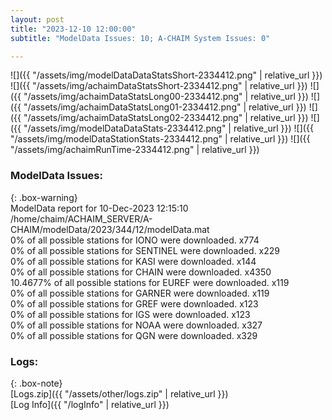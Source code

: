 ```yaml
---
layout: post
title: "2023-12-10 12:00:00"
subtitle: "ModelData Issues: 10; A-CHAIM System Issues: 0"

---
```


![]({{ "/assets/img/modelDataDataStatsShort-2334412.png" | relative_url }})
![]({{ "/assets/img/achaimDataStatsShort-2334412.png" | relative_url }})
![]({{ "/assets/img/achaimDataStatsLong00-2334412.png" | relative_url }})
![]({{ "/assets/img/achaimDataStatsLong01-2334412.png" | relative_url }})
![]({{ "/assets/img/achaimDataStatsLong02-2334412.png" | relative_url }})
![]({{ "/assets/img/modelDataDataStats-2334412.png" | relative_url }})
![]({{ "/assets/img/modelDataStationStats-2334412.png" | relative_url }})
![]({{ "/assets/img/achaimRunTime-2334412.png" | relative_url }})


### ModelData Issues:  
  
{: .box-warning}  
 ModelData report for 10-Dec-2023 12:15:10   
 /home/chaim/ACHAIM_SERVER/A-CHAIM/modelData/2023/344/12/modelData.mat   
 0% of all possible stations for IONO were downloaded. x774   
 0% of all possible stations for SENTINEL were downloaded. x229   
 0% of all possible stations for KASI were downloaded. x144   
 0% of all possible stations for CHAIN were downloaded. x4350   
 10.4677% of all possible stations for EUREF were downloaded. x119   
 0% of all possible stations for GARNER were downloaded. x119   
 0% of all possible stations for GREF were downloaded. x123   
 0% of all possible stations for IGS were downloaded. x123   
 0% of all possible stations for NOAA were downloaded. x327   
 0% of all possible stations for QGN were downloaded. x329   
  


### Logs:  
  
{: .box-note}  
[Logs.zip]({{ "/assets/other/logs.zip" | relative_url }})  
[Log Info]({{ "/logInfo" | relative_url }})  
